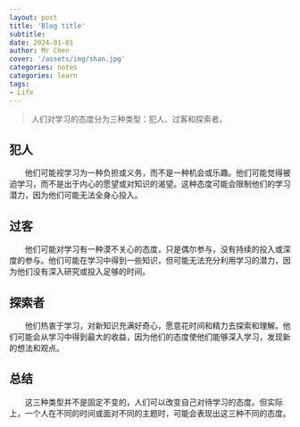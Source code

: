 ```yaml
---
layout: post
title: 'Blog title'
subtitle: 
date: 2024-01-01
author: Mr Chen
cover: '/assets/img/shan.jpg'
categories: notes
categories: learn
tags: 
- Life
---
```



> 人们对学习的态度分为三种类型：犯人、过客和探索者。

## 犯人

&emsp;&emsp;他们可能视学习为一种负担或义务，而不是一种机会或乐趣。他们可能觉得被迫学习，而不是出于内心的愿望或对知识的渴望。这种态度可能会限制他们的学习潜力，因为他们可能无法全身心投入。

## 过客

&emsp;&emsp;他们可能对学习有一种漠不关心的态度，只是偶尔参与，没有持续的投入或深度的参与。他们可能在学习中得到一些知识，但可能无法充分利用学习的潜力，因为他们没有深入研究或投入足够的时间。

## 探索者

&emsp;&emsp;他们热衷于学习，对新知识充满好奇心，愿意花时间和精力去探索和理解。他们可能会从学习中得到最大的收益，因为他们的态度使他们能够深入学习，发现新的想法和观点。


## 总结
&emsp;&emsp;这三种类型并不是固定不变的，人们可以改变自己对待学习的态度。但实际上，一个人在不同的时间或面对不同的主题时，可能会表现出这三种不同的态度。




